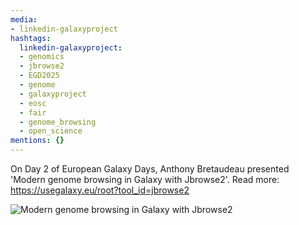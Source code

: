 ```yaml
---
media:
- linkedin-galaxyproject
hashtags:
  linkedin-galaxyproject:
  - genomics
  - jbrowse2
  - EGD2025
  - genome
  - galaxyproject
  - eosc
  - fair
  - genome_browsing
  - open_science
mentions: {}
---
```


On Day 2 of European Galaxy Days, Anthony Bretaudeau presented 'Modern genome browsing in Galaxy with Jbrowse2'.
Read more: https://usegalaxy.eu/root?tool_id=jbrowse2

![Modern genome browsing in Galaxy with Jbrowse2](https://github.com/user-attachments/assets/9aef7f23-a07d-406e-b584-be8fafdf6f65)
